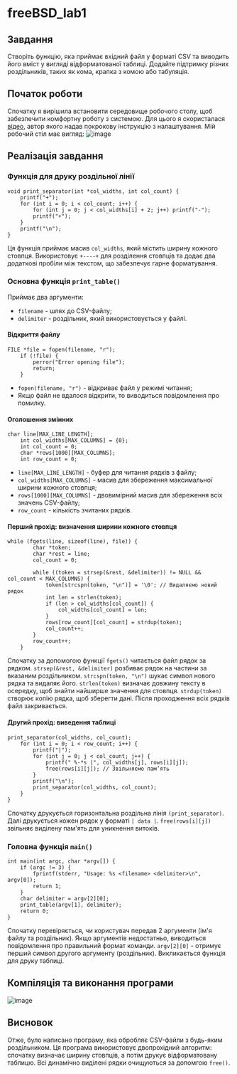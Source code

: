 # freeBSD_lab1
## Завдання
Створіть функцію, яка приймає вхідний файл у форматі CSV та виводить його вміст у вигляді відформатованої таблиці. Додайте підтримку різних роздільників, таких як кома, крапка з комою або табуляція.
## Початок роботи
Спочатку я вирішила встановити середовище робочого столу, щоб забезпечити комфортну роботу з системою. Для цього я скористалася [відео](https://www.youtube.com/watch?v=mWUL7hhg-vs&ab_channel=FreeBSDFoundation), автор якого надав покрокову інструкцію з налаштування.
Мій робочий стіл має вигляд:
![image](https://github.com/user-attachments/assets/d3e55c91-ec13-429b-94f1-848aee110e3a)
## Реалізація завдання
### Функція для друку роздільної лінії
```
void print_separator(int *col_widths, int col_count) {
    printf("+");
    for (int i = 0; i < col_count; i++) {
        for (int j = 0; j < col_widths[i] + 2; j++) printf("-");
        printf("+");
    }
    printf("\n");
}
```
Ця функція приймає масив `col_widths`, який містить ширину кожного стовпця. Використовує `+----+` для розділення стовпців та додає два додаткові пробіли між текстом, що забезпечує гарне форматування.
### Основна функція `print_table()`
Приймає два аргументи:
- `filename` - шлях до CSV-файлу;
- `delimiter` - роздільник, який використовується у файлі.
#### Відкриття файлу
```
FILE *file = fopen(filename, "r");
    if (!file) {
        perror("Error opening file");
        return;
    }
```
* `fopen(filename, "r")` - відкриває файл у режимі читання;
* Якщо файл не вдалося відкрити, то виводиться повідомлення про помилку.
#### Оголошення змінних
```
char line[MAX_LINE_LENGTH];
    int col_widths[MAX_COLUMNS] = {0};
    int col_count = 0;
    char *rows[1000][MAX_COLUMNS];
    int row_count = 0;
```
+ `line[MAX_LINE_LENGTH]` - буфер для читання рядків з файлу;
+ `col_widths[MAX_COLUMNS]` - масив для збереження максимальної ширини кожного стовпця;
+ `rows[1000][MAX_COLUMNS]` - двовимірний масив для збереження всіх значень CSV-файлу;
+ `row_count` - кількість зчитаних рядків.
#### Перший прохід: визначення ширини кожного стовпця
```
while (fgets(line, sizeof(line), file)) {
        char *token;
        char *rest = line;
        col_count = 0;

        while ((token = strsep(&rest, &delimiter)) != NULL && col_count < MAX_COLUMNS) {
            token[strcspn(token, "\n")] = '\0'; // Видаляємо новий рядок
            int len = strlen(token);
            if (len > col_widths[col_count]) {
                col_widths[col_count] = len;
            }
            rows[row_count][col_count] = strdup(token);
            col_count++;
        }
        row_count++;
    }
```
Спочатку за допомогою функції `fgets()` читається файл рядок за рядком. `strsep(&rest, &delimiter)` розбиває рядок на частини за вказаним роздільником. `strcspn(token, "\n")` шукає символ нового рядка та видаляє його. `strlen(token)` визначає довжину тексту в осередку, щоб знайти найширше значення для стовпця. `strdup(token)` створює копію рядка, щоб зберегти дані. Після проходження всіх рядків файл закривається.
#### Другий прохід: виведення таблиці
```
print_separator(col_widths, col_count);
    for (int i = 0; i < row_count; i++) {
        printf("|");
        for (int j = 0; j < col_count; j++) {
            printf(" %-*s |", col_widths[j], rows[i][j]);
            free(rows[i][j]); // Звільняємо пам’ять
        }
        printf("\n");
        print_separator(col_widths, col_count);
    }
}
```
Спочатку друкується горизонтальна роздільна лінія `(print_separator)`. Далі друкується кожен рядок у форматі `| data |`. `free(rows[i][j])` звільняє виділену пам'ять для уникнення витоків.
### Головна функція `main()`
```
int main(int argc, char *argv[]) {
    if (argc != 3) {
        fprintf(stderr, "Usage: %s <filename> <delimiter>\n", argv[0]);
        return 1;
    }
    char delimiter = argv[2][0];
    print_table(argv[1], delimiter);
    return 0;
}
```
Спочатку перевіряється, чи користувач передав 2 аргументи (ім'я файлу та роздільник). Якщо аргументів недостатньо, виводиться повідомлення про правильний формат команди. `argv[2][0]` - отримує перший символ другого аргументу (роздільник). Викликається функція для друку таблиці.
## Компіляція та виконання програми
![image](https://github.com/user-attachments/assets/5e5cf952-48cb-43b9-9ea4-b9c45b1d4402)
## Висновок
Отже, було написано програму, яка обробляє CSV-файли з будь-яким роздільником. Ця програма використовує двопрохідний алгоритм: спочатку визначає ширину стовпців, а потім друкує відформатовану таблицю. Всі динамічно виділені рядки очищуються за допомгою `free()`.

